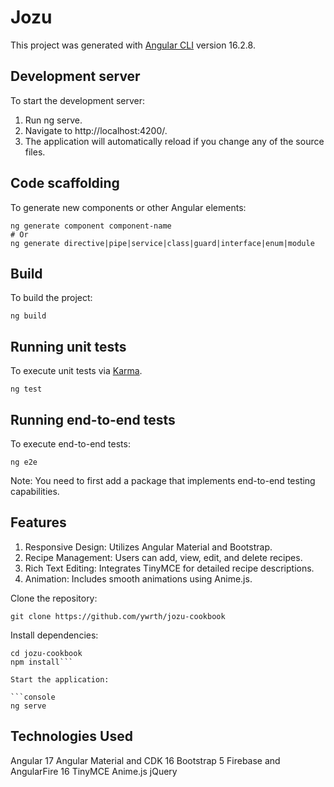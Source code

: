 # Jozu

This project was generated with [Angular CLI](https://github.com/angular/angular-cli) version 16.2.8.

## Development server

To start the development server:

1. Run ng serve.
2. Navigate to http://localhost:4200/.
3. The application will automatically reload if you change any of the source files.

## Code scaffolding

To generate new components or other Angular elements:

```console
ng generate component component-name
# Or
ng generate directive|pipe|service|class|guard|interface|enum|module
```

## Build

To build the project:

```console
ng build
```
## Running unit tests

To execute unit tests via [Karma](https://karma-runner.github.io).

```console
ng test
```

## Running end-to-end tests

To execute end-to-end tests:

```console
ng e2e
```
Note: You need to first add a package that implements end-to-end testing capabilities.

## Features

1. Responsive Design: Utilizes Angular Material and Bootstrap.
2. Recipe Management: Users can add, view, edit, and delete recipes.
3. Rich Text Editing: Integrates TinyMCE for detailed recipe descriptions.
4. Animation: Includes smooth animations using Anime.js.


Clone the repository:


```console
git clone https://github.com/ywrth/jozu-cookbook
```

Install dependencies:

```console
cd jozu-cookbook
npm install```

Start the application:

```console
ng serve
```
## Technologies Used

Angular 17
Angular Material and CDK 16
Bootstrap 5
Firebase and AngularFire 16
TinyMCE
Anime.js
jQuery